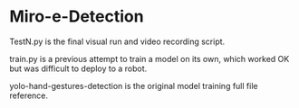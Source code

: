 # Miro-e-Detection
TestN.py  is the final visual run and video recording script.

train.py is a previous attempt to train a model on its own, which worked OK but was difficult to deploy to a robot.

yolo-hand-gestures-detection is the original model training full file reference.
